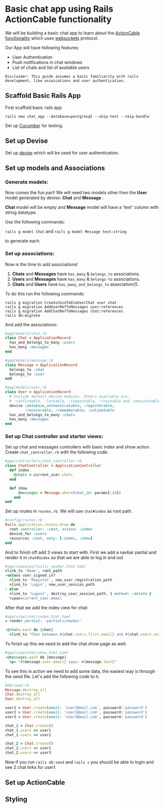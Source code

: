 # Basic chat app using Rails ActionCable functionality

We will be building a basic chat app to learn about the [ActionCable functionality](https://guides.rubyonrails.org/action_cable_overview.html) which uses [websockets](https://en.wikipedia.org/wiki/WebSocket) protocol.

Our App will have following features:

- User Authentication
- Push notifications in chat windows
- List of chats and list of available users

`Disclaimer: This guide assumes a basic familiarity with rails development, like assoications and user authentication.`

## Scaffold Basic Rails App

First scaffold basic rails app

`rails new chat_app --database=postgresql --skip-test --skip-bundle`

Set up [Cucumber](https://github.com/cucumber/cucumber-rails) for testing.

## Set up Devise

Set up [devise](https://github.com/plataformatec/devise) which will be used for user authentication.

## Set up models and Associations

### Generate models:

Now comes the fun part!
We will need two models other then the **User** model generated by devise: **Chat** and **Message** .

**Chat** model will be empty and **Message** model will have a 'text' column with string datatype.

Use the following commands:

`rails g model Chat` and `rails g model Message text:string`

to generate each.

### Set up associations: 

Now is the time to add associations!

1. **Chats** and **Messages** have `has_many` & `belongs_to` associations.
2. **Users** and **Messages** have `has_many` & `belongs-to` associations.
3. **Chats** and **Users** have `has_many_and_belongs_to` association(!).

To do this run the following commands:
```
rails g migration CreateJoinTableUserChat user chat
rails g migration AddUserRefToMessages user:references
rails g migration AddChatRefToMessages chat:references
rails db:migrate
```
And add the associations:
```ruby
#app/models/chat.rb
class Chat < ApplicationRecord
  has_and_belongs_to_many :users
  has_many :messages
end
```

```ruby
#app/models/message.rb
class Message < ApplicationRecord
  belongs_to :chat
  belongs_to :user
end
```

```ruby
#app/models/user.rb
class User < ApplicationRecord
  # Include default devise modules. Others available are:
  # :confirmable, :lockable, :timeoutable, :trackable and :omniauthable
  devise :database_authenticatable, :registerable,
         :recoverable, :rememberable, :validatable
  has_and_belongs_to_many :chats
  has_many :messages
end
```

### Set up Chat controller and starter views:

Set up chat and messages controllers with basic index and show action. Create `chat_controller.rb` with the following code:

```ruby
#app/controllers/chat_controller.rb
class ChatController < ApplicationController
  def index
    @chats = current_user.chats
  end

  def show
      @messages = Message.where(chat_id: params[:id])
    end
end
```
Set up routes in `routes.rb`. We will use `chat#index` as root path.
```ruby
#config/routes.rb
Rails.application.routes.draw do
  root controller: :chat, action: :index
  devise_for :users
  resources :chat, only: [:index, :show]
end
```
And to finish off add 3 views to start with. First we add a navbar partial and render it in `chat#index` so that we are able to log in and out
```ruby
#app/views/partials/_navbar.html.haml
=link_to 'Home', root_path
-unless user_signed_in?
  =link_to 'Register', new_user_registration_path 
  =link_to 'Login', new_user_session_path
- else
  =link_to 'Logout', destroy_user_session_path, { method: :delete }
  %span=current_user.email
```

After that we add the index view for chat:
```ruby
#app/view/chat/index.html.haml
= render partial: 'partials/navbar'

-@chats.each do |chat|
  =link_to "Chat between #{chat.users.first.email} and #{chat.users.second.email}", chat_path(chat.id)
```

To finish up this we need to add the chat show page as well:

```ruby
#app/view/chat/show.html.haml
-@messages.each do |message|
  %p= "#{message.user.email} says: #{message.text}"
```

To see this in action we need to add some data, the easiest way is through the seed file. Let's add the following code to it:

```Ruby
#db/seed.rb
Message.destroy_all
Chat.destroy_all
User.destroy_all

user1 = User.create(email: 'user1@mail.com', password:'password')
user2 = User.create(email: 'user2@mail.com', password:'password')
user3 = User.create(email: 'user3@mail.com', password:'password')

chat_1 = Chat.create()
chat_1.users << user1
chat_1.users << user2

chat_2 = Chat.create()
chat_2.users << user1
chat_2.users << user3
```

Now if you run `rails db:seed` and `rails s` you should be able to login and see 2 chat links for user1. 


## Set up ActionCable

## Styling
